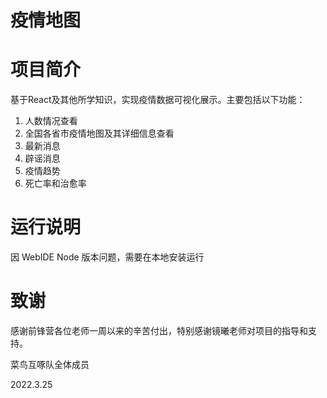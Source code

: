 # 疫情地图
# 项目简介
基于React及其他所学知识，实现疫情数据可视化展示。主要包括以下功能：
1. 人数情况查看
2. 全国各省市疫情地图及其详细信息查看
3. 最新消息
4. 辟谣消息
5. 疫情趋势
6. 死亡率和治愈率

# 运行说明
因 WebIDE Node 版本问题，需要在本地安装运行

# 致谢
感谢前锋营各位老师一周以来的辛苦付出，特别感谢镜曦老师对项目的指导和支持。

菜鸟互啄队全体成员

2022.3.25
